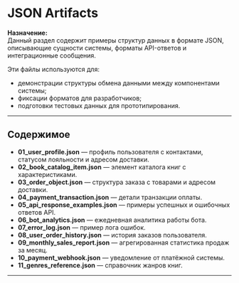 # JSON Artifacts

**Назначение:**  
Данный раздел содержит примеры структур данных в формате JSON, описывающие сущности системы, форматы API-ответов и интеграционные сообщения.

Эти файлы используются для:
- демонстрации структуры обмена данными между компонентами системы;
- фиксации форматов для разработчиков;
- подготовки тестовых данных для прототипирования.

---

## Содержимое

- **01_user_profile.json** — профиль пользователя с контактами, статусом лояльности и адресом доставки.
- **02_book_catalog_item.json** — элемент каталога книг с характеристиками.
- **03_order_object.json** — структура заказа с товарами и адресом доставки.
- **04_payment_transaction.json** — детали транзакции оплаты.
- **05_api_response_examples.json** — примеры успешных и ошибочных ответов API.
- **06_bot_analytics.json** — ежедневная аналитика работы бота.
- **07_error_log.json** — пример лога ошибок.
- **08_user_order_history.json** — история заказов пользователя.
- **09_monthly_sales_report.json** — агрегированная статистика продаж за месяц.
- **10_payment_webhook.json** — уведомление от платёжной системы.
- **11_genres_reference.json** — справочник жанров книг.

---
